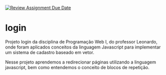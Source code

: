 [![Review Assignment Due Date](https://classroom.github.com/assets/deadline-readme-button-24ddc0f5d75046c5622901739e7c5dd533143b0c8e959d652212380cedb1ea36.svg)](https://classroom.github.com/a/gxvVr157)
# login

Projeto login da disciplina de Programação Web I, do professor Leonardo, onde foram aplicados conceitos da linguagem Javascript para implementar um sistema de cadastro baseado em vetor.

Nesse projeto aprendemos a redirecionar páginas utilizando a linguagem javascript, bem como entendemos o conceito de blocos de repetição.